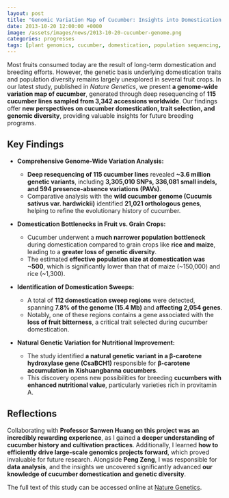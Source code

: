 ```yaml
---
layout: post
title: "Genomic Variation Map of Cucumber: Insights into Domestication and Diversity"
date: 2013-10-20 12:00:00 +0000
image: /assets/images/news/2013-10-20-cucumber-genome.png
categories: progresses
tags: [plant genomics, cucumber, domestication, population sequencing, crop improvement]
---
```



Most fruits consumed today are the result of long-term domestication and breeding efforts. However, the genetic basis underlying domestication traits and population diversity remains largely unexplored in several fruit crops. In our latest study, published in *Nature Genetics*, we present **a genome-wide variation map of cucumber**, generated through deep resequencing of **115 cucumber lines sampled from 3,342 accessions worldwide**. Our findings offer **new perspectives on cucumber domestication, trait selection, and genomic diversity**, providing valuable insights for future breeding programs.

## Key Findings  

- **Comprehensive Genome-Wide Variation Analysis:**  
  - **Deep resequencing of 115 cucumber lines** revealed **~3.6 million genetic variants**, including **3,305,010 SNPs, 336,081 small indels, and 594 presence-absence variations (PAVs)**.  
  - Comparative analysis with the **wild cucumber genome (Cucumis sativus var. hardwickii)** identified **21,021 orthologous genes**, helping to refine the evolutionary history of cucumber.  

- **Domestication Bottlenecks in Fruit vs. Grain Crops:**  
  - Cucumber underwent a **much narrower population bottleneck** during domestication compared to grain crops like **rice and maize**, leading to a **greater loss of genetic diversity**.  
  - The estimated **effective population size at domestication was ~500**, which is significantly lower than that of maize (~150,000) and rice (~1,300).  

- **Identification of Domestication Sweeps:**  
  - A total of **112 domestication sweep regions** were detected, spanning **7.8% of the genome (15.4 Mb)** and **affecting 2,054 genes**.  
  - Notably, one of these regions contains a gene associated with the **loss of fruit bitterness**, a critical trait selected during cucumber domestication.  

- **Natural Genetic Variation for Nutritional Improvement:**  
  - The study identified **a natural genetic variant in a β-carotene hydroxylase gene (CsaBCH1)** responsible for **β-carotene accumulation in Xishuangbanna cucumbers**.  
  - This discovery opens new possibilities for breeding **cucumbers with enhanced nutritional value**, particularly varieties rich in provitamin A.  

## Reflections  

Collaborating with **Professor Sanwen Huang on this project was an incredibly rewarding experience**, as I gained **a deeper understanding of cucumber history and cultivation practices**. Additionally, I learned **how to efficiently drive large-scale genomics projects forward**, which proved invaluable for future research. Alongside **Peng Zeng**, I was responsible for **data analysis**, and the insights we uncovered significantly advanced **our knowledge of cucumber domestication and genetic diversity**.

The full text of this study can be accessed online at [Nature Genetics](https://doi.org/10.1038/ng.2801).
